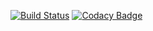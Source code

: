 [![Build Status](https://travis-ci.org/PKVgit/Liquibase.svg?branch=master)](https://travic-ci.org/PKVgit/Liquibase)
[![Codacy Badge](https://api.codacy.com/project/badge/Grade/c458ed447bfd4740b0c15e8d52b48540)](https://www.codacy.com/app/PKVgit/Liquibase?utm_source=github.com&amp;utm_medium=referral&amp;utm_content=PKVgit/Liquibase&amp;utm_campaign=Badge_Grade)
